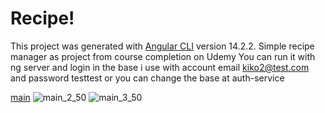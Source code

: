 # Recipe!


This project was generated with [Angular CLI](https://github.com/angular/angular-cli) version 14.2.2.
Simple recipe manager as project from course completion on Udemy 
You can run it with ng server and login in the base i use with 
account email kiko2@test.com and password testtest 
or you can change the base at auth-service

[main](https://user-images.githubusercontent.com/121228684/209468401-66b59e54-f176-481c-b623-29d9a293e44d.png)
![main_2_50](https://user-images.githubusercontent.com/121228684/209468407-660ea54f-3d42-40d9-a180-50147d67e121.png)
![main_3_50](https://user-images.githubusercontent.com/121228684/209468410-b4584cf7-8bf8-4f37-92e9-3b7973ad1521.png)

